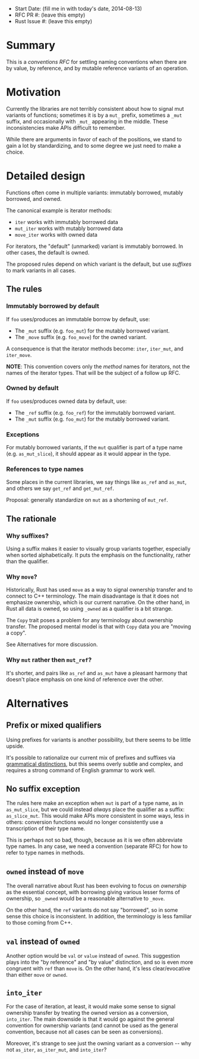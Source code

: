- Start Date: (fill me in with today's date, 2014-08-13)
- RFC PR #: (leave this empty)
- Rust Issue #: (leave this empty)

# Summary

This is a *conventions RFC* for settling naming conventions when there
are by value, by reference, and by mutable reference variants of an
operation.

# Motivation

Currently the libraries are not terribly consistent about how to
signal mut variants of functions; sometimes it is by a `mut_` prefix,
sometimes a `_mut` suffix, and occasionally with `_mut_` appearing in
the middle. These inconsistencies make APIs difficult to remember.

While there are arguments in favor of each of the positions, we stand
to gain a lot by standardizing, and to some degree we just need to
make a choice.

# Detailed design

Functions often come in multiple variants: immutably borrowed, mutably
borrowed, and owned.

The canonical example is iterator methods:

- `iter` works with immutably borrowed data
- `mut_iter` works with mutably borrowed data
- `move_iter` works with owned data

For iterators, the "default" (unmarked) variant is immutably borrowed.
In other cases, the default is owned.

The proposed rules depend on which variant is the default, but use
*suffixes* to mark variants in all cases.

## The rules

### Immutably borrowed by default

If `foo` uses/produces an immutable borrow by default, use:

* The `_mut` suffix (e.g. `foo_mut`) for the mutably borrowed variant.
* The `_move` suffix (e.g. `foo_move`) for the owned variant.

A consequence is that the iterator methods become: `iter`, `iter_mut`,
and `iter_move`.

**NOTE**: This convention covers only the *method* names for
  iterators, not the names of the iterator types. That will be the
  subject of a follow up RFC.

### Owned by default

If `foo` uses/produces owned data by default, use:

* The `_ref` suffix (e.g. `foo_ref`) for the immutably borrowed variant.
* The `_mut` suffix (e.g. `foo_mut`) for the mutably borrowed variant.

### Exceptions

For mutably borrowed variants, if the `mut` qualifier is part of a
type name (e.g. `as_mut_slice`), it should appear as it would appear
in the type.

### References to type names

Some places in the current libraries, we say things like `as_ref` and
`as_mut`, and others we say `get_ref` and `get_mut_ref`.

Proposal: generally standardize on `mut` as a shortening of `mut_ref`.


## The rationale

### Why suffixes?

Using a suffix makes it easier to visually group variants together,
especially when sorted alphabetically. It puts the emphasis on the
functionality, rather than the qualifier.

### Why `move`?

Historically, Rust has used `move` as a way to signal ownership
transfer and to connect to C++ terminology. The main disadvantage is
that it does not emphasize ownership, which is our current narrative.
On the other hand, in Rust all data is owned, so using `_owned` as a
qualifier is a bit strange.

The `Copy` trait poses a problem for any terminology about ownership
transfer. The proposed mental model is that with `Copy` data you are
"moving a copy".

See Alternatives for more discussion.

### Why `mut` rather then `mut_ref`?

It's shorter, and pairs like `as_ref` and `as_mut` have a pleasant harmony
that doesn't place emphasis on one kind of reference over the other.

# Alternatives

## Prefix or mixed qualifiers

Using prefixes for variants is another possibility, but there seems to
be little upside.

It's possible to rationalize our current mix of prefixes and suffixes
via
[grammatical distinctions](https://github.com/rust-lang/rust/issues/13660#issuecomment-43576378),
but this seems overly subtle and complex, and requires a strong
command of English grammar to work well.

## No suffix exception

The rules here make an exception when `mut` is part of a type name, as
in `as_mut_slice`, but we could instead *always* place the qualifier
as a suffix: `as_slice_mut`. This would make APIs more consistent in
some ways, less in others: conversion functions would no longer
consistently use a transcription of their type name.

This is perhaps not so bad, though, because as it is we often
abbreviate type names. In any case, we need a convention (separate
RFC) for how to refer to type names in methods.

## `owned` instead of `move`

The overall narrative about Rust has been evolving to focus on
*ownership* as the essential concept, with borrowing giving various
lesser forms of ownership, so `_owned` would be a reasonable
alternative to `_move`.

On the other hand, the `ref` variants do not say "borrowed", so in
some sense this choice is inconsistent. In addition, the terminology
is less familiar to those coming from C++.

## `val` instead of `owned`

Another option would be `val` or `value` instead of `owned`. This
suggestion plays into the "by reference" and "by value" distinction,
and so is even more congruent with `ref` than `move` is. On the other
hand, it's less clear/evocative than either `move` or `owned`.

## `into_iter`

For the case of iteration, at least, it would make some sense to
signal ownership transfer by treating the owned version as a
conversion, `into_iter`. The main downside is that it would go against
the general convention for ownership variants (and cannot be used as
the general convention, because not all cases can be seen as
conversions).

Moreover, it's strange to see just the owning variant as a conversion
-- why not `as_iter`, `as_iter_mut`, and `into_iter`?
